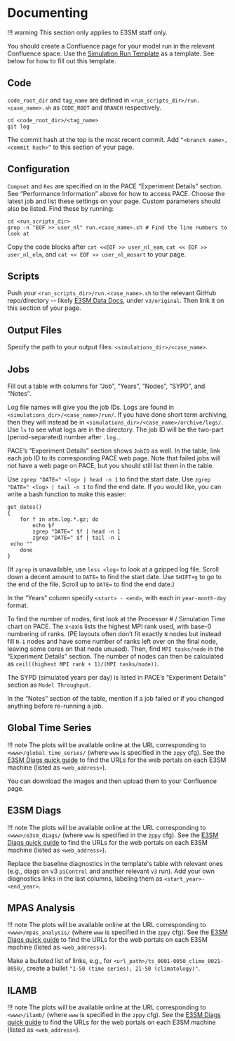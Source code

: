 # Documenting

!!! warning
    This section only applies to E3SM staff only.

You should create a Confluence page for your model run in the relevant Confluence space. Use the [Simulation Run Template](https://acme-climate.atlassian.net/wiki/spaces/EWCG/pages/2297299190) as a template. See below for how to fill out this template.

<!-- TODO: where should the Confluence pages be made for v3 (and for each group)? -->

## Code

`code_root_dir` and `tag_name` are defined in `<run_scripts_dir>/run.<case_name>.sh` as `CODE_ROOT` and `BRANCH` respectively.

```shell
cd <code_root_dir>/<tag_name>
git log
```

The commit hash at the top is the most recent commit. Add `“<branch name>, <commit hash>”` to this section of your page.

## Configuration

`Compset` and `Res` are specified on in the PACE “Experiment Details” section. See “Performance Information” above for how to access PACE. Choose the latest job and list these settings on your page. Custom parameters should also be listed. Find these by running:

```shell
cd <run_scripts_dir>
grep -n "EOF >> user_nl" run.<case_name>.sh # Find the line numbers to look at
```

Copy the code blocks after `cat <<EOF >> user_nl_eam`, `cat << EOF >> user_nl_elm`, and `cat << EOF >> user_nl_mosart` to your page.

## Scripts

Push your `<run_scripts_dir>/run.<case_name>.sh` to the relevant GitHub repo/directory -- likely [E3SM Data Docs](https://github.com/E3SM-Project/e3sm_data_docs/tree/main/run_scripts), under `v3/original`. Then link it on this section of your page.

## Output Files

Specify the path to your output files: `<simulations_dir>/<case_name>`.

## Jobs

Fill out a table with columns for “Job”, “Years”, “Nodes”, “SYPD”, and “Notes”.

Log file names will give you the job IDs. Logs are found in `<simulations_dir>/<case_name>/run/`. If you have done short term archiving, then they will instead be in `<simulations_dir>/<case_name>/archive/logs/`.  Use `ls` to see what logs are in the directory. The job ID will be the two-part (period-separated) number after `.log.`.

PACE’s “Experiment Details” section shows `JobID` as well. In the table, link each job ID to its corresponding PACE web page. Note that failed jobs will not have a web page on PACE, but you should still list them in the table.

Use `zgrep "DATE=" <log> | head -n 1` to find the start date. Use `zgrep "DATE=" <log> | tail -n 1` to find the end date. If you would like, you can write a bash function to make this easier:

```shell
get_dates()
{
    for f in atm.log.*.gz; do
        echo $f
        zgrep "DATE=" $f | head -n 1
        zgrep "DATE=" $f | tail -n 1
 echo ""
    done
}
```

(If `zgrep` is unavailable, use `less <log>` to look at a gzipped log file. Scroll down a decent amount to `DATE=` to find the start date. Use `SHIFT+g` to go to the end of the file. Scroll up to `DATE=` to find the end date.)

In the “Years” column specify `<start> - <end>`, with each in `year-month-day` format.

To find the number of nodes, first look at the Processor # / Simulation Time chart on PACE. The x-axis lists the highest MPI rank used, with base-0 numbering of ranks. (PE layouts often don’t fit exactly `N` nodes but instead fill `N-1` nodes and have some number of ranks left over on the final node, leaving some cores on that node unused). Then, find `MPI tasks/node` in the “Experiment Details” section. The number of nodes can then be calculated as `ceil((highest MPI rank + 1)/(MPI tasks/node))`.

The SYPD (simulated years per day) is listed in PACE’s “Experiment Details” section as `Model Throughput`.

In the “Notes” section of the table, mention if a job failed or if you changed anything before re-running a job.

## Global Time Series

!!! note
    The plots will be available online at the URL corresponding to `<www>/global_time_series/` (where `www` is specified in the `zppy` cfg). See the [E3SM Diags quick guide](https://docs.e3sm.org/e3sm_diags/_build/html/master/quickguides/quick-guide-general.html) to find the URLs for the web portals on each E3SM machine (listed as `<web_address>`).

You can download the images and then upload them to your Confluence page.

## E3SM Diags

!!! note
    The plots will be available online at the URL corresponding to `<www>/e3sm_diags/` (where `www` is specified in the `zppy` cfg). See the [E3SM Diags quick guide](https://docs.e3sm.org/e3sm_diags/_build/html/master/quickguides/quick-guide-general.html) to find the URLs for the web portals on each E3SM machine (listed as `<web_address>`).

Replace the baseline diagnostics in the template's table with relevant ones (e.g., diags on v3 `piControl` and another relevant `v3` run). Add your own diagnostics links in the last columns, labeling them as `<start_year>-<end_year>`.

## MPAS Analysis

!!! note
    The plots will be available online at the URL corresponding to `<www>/mpas_analysis/` (where `www` is specified in the `zppy` cfg). See the [E3SM Diags quick guide](https://docs.e3sm.org/e3sm_diags/_build/html/master/quickguides/quick-guide-general.html) to find the URLs for the web portals on each E3SM machine (listed as `<web_address>`).

Make a bulleted list of links, e.g., for `<url_path>/ts_0001-0050_climo_0021-0050/`, create a bullet `"1-50 (time series), 21-50 (climatology)"`.

## ILAMB

!!! note
    The plots will be available online at the URL corresponding to `<www>/ilamb/` (where `www` is specified in the `zppy` cfg). See the [E3SM Diags quick guide](https://docs.e3sm.org/e3sm_diags/_build/html/master/quickguides/quick-guide-general.html) to find the URLs for the web portals on each E3SM machine (listed as `<web_address>`).
